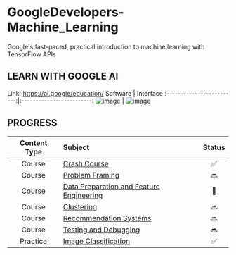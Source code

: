 # GoogleDevelopers-Machine_Learning
Google's fast-paced, practical introduction to machine learning with TensorFlow APIs

LEARN WITH GOOGLE AI
---
Link: https://ai.google/education/
Software             |  Interface
:-------------------------:|:-------------------------:
![image](https://user-images.githubusercontent.com/76621210/122167611-caae0b80-cead-11eb-9e08-28c6027bd8e8.png)  |  ![image](https://user-images.githubusercontent.com/76621210/122167530-b36f1e00-cead-11eb-853e-b97e7609b083.png)

PROGRESS
---
| Content Type | Subject                                                                                              | Status |
|:------------:|:-----------------------------------------------------------------------------------------------------|:------:|
| Course       | [Crash Course](https://developers.google.com/machine-learning/crash-course/ml-intro)                 | ✅     |
| Course       | [Problem Framing](https://developers.google.com/machine-learning/problem-framing)                    | 🔜     |
| Course       | [Data Preparation and Feature Engineering](https://developers.google.com/machine-learning/data-prep) | 📝     |
| Course       | [Clustering](https://developers.google.com/machine-learning/clustering)                              | 🔜     |
| Course       | [Recommendation Systems](https://developers.google.com/machine-learning/recommendation)                          | 🔜     |
| Course       | [Testing and Debugging](https://developers.google.com/machine-learning/testing-debugging)            | 🔜     |
| Practica     | [Image Classification](https://developers.google.com/machine-learning/practica/image-classification) | ✅     |
